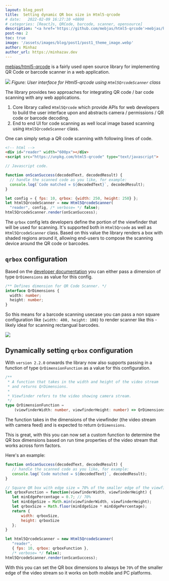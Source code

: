 ```yaml
---
layout: blog_post
title:  Setting dynamic QR box size in Html5-qrcode
# date:   2022-02-09 16:27:10 +0800
# categories: [ReactJs, QRCode, barcode, scanner, opensource]
description: "<a href='https://github.com/mebjas/html5-qrcode'>mebjas/html5-qrcode</a> is a fairly used open source library for implementing QR Code or barcode scanner in a web application. Several developers have been using it under webview for android projects as well. This article explains how to set the dimensions of QR box dynamically based on video width or height"
post-no: 2
toc: true
image: '/assets/images/blog/post1/post1_theme_image.webp'
author: Minhaz
author_url: https://minhazav.dev
---
```


<a href='https://github.com/mebjas/html5-qrcode'>mebjas/html5-qrcode</a> is a fairly used open source library for implementing QR Code or barcode scanner in a web application. 

![](/assets/images/blog/post2/im1.png)
_Figure: User interface for Html5-qrcode using `Html5QrcodeScanner` class_

The library provides two approaches for integrating QR code / bar code scanning with any web applications.
1.   Core library called `Html5Qrcode` which provide APIs for web developers to build the user interface upon and abstracts camera / permissions / QR code or barcode decoding.
2.   End to end UI for code scanning as well local image based scanning using `Html5QrcodeScanner` class.

One can simply setup a QR code scanning with following lines of code.

```html
<!-- html -->
<div id="reader" width="600px"></div>
<script src="https://unpkg.com/html5-qrcode" type="text/javascript">
```

```js
// Javascript code.

function onScanSuccess(decodedText, decodedResult) {
  // handle the scanned code as you like, for example:
  console.log(`Code matched = ${decodedText}`, decodedResult);
}

let config = { fps: 10, qrbox: {width: 250, height: 250} };
let html5QrcodeScanner = new Html5QrcodeScanner(
  "reader", config, /* verbose= */ false);
html5QrcodeScanner.render(onScanSuccess);
```

The `qrbox` config lets developers define the portion of the viewfinder that will be used for scanning. It's supported both in `Html5Qrcode` as well as `Html5QrcodeScanner` class. Based on this value the library renders a box with shaded regions around it, allowing end-users to compose the scanning device around the QR code or barcodes.

## `qrbox` configuration
Based on the [developer documentation](https://github.com/mebjas/html5-qrcode#documentation) you can either pass a dimension of type `QrDimensions` as value for this config.

```ts
/** Defines dimension for QR Code Scanner. */
interface QrDimensions {
  width: number;
  height: number;
}
```

So this means for a barcode scanning usecase you can pass a non square configuration like `{width: 400, height: 100}` to render scanner like this - likely ideal for scanning rectangual barcodes.

![](/assets/images/blog/post2/im2.png)


## Dynamically setting `qrbox` configuration
With `version 2.2.0` onwards the library now also supports passing in a function of type `QrDimensionFunction` as a value for this configuration.

```ts
/**
 * A function that takes in the width and height of the video stream 
 * and returns QrDimensions.
 * 
 * Viewfinder refers to the video showing camera stream.
 */
type QrDimensionFunction =
    (viewfinderWidth: number, viewfinderHeight: number) => QrDimensions;
```

The function takes in the dimensions of the viewfinder (the video stream with camera feed) and is expected to return `QrDimensions`. 

This is great, with this you can now set a custom function to determine the QR box dimensions based on run time properties of the video stream that works across form factors.

Here's an example:

 ```js
function onScanSuccess(decodedText, decodedResult) {
    // handle the scanned code as you like, for example:
    console.log(`Code matched = ${decodedText}`, decodedResult);
}

// Square QR box with edge size = 70% of the smaller edge of the viewfinder.
let qrboxFunction = function(viewfinderWidth, viewfinderHeight) {
    let minEdgePercentage = 0.7; // 70%
    let minEdgeSize = Math.min(viewfinderWidth, viewfinderHeight);
    let qrboxSize = Math.floor(minEdgeSize * minEdgePercentage);
    return {
        width: qrboxSize,
        height: qrboxSize
    };
}

let html5QrcodeScanner = new Html5QrcodeScanner(
    "reader",
    { fps: 10, qrbox: qrboxFunction },
    /* verbose= */ false);
html5QrcodeScanner.render(onScanSuccess);
```

With this you can set the QR box dimensions to always be `70%` of the smaller edge of the video stream so it works on both mobile and PC platforms.